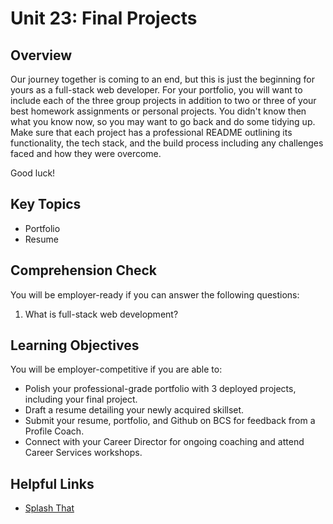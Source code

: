 # Unit 23: Final Projects

## Overview

Our journey together is coming to an end, but this is just the beginning for yours as a full-stack web developer. For your portfolio, you will want to include each of the three group projects in addition to two or three of your best homework assignments or personal projects. You didn't know then what you know now, so you may want to go back and do some tidying up. Make sure that each project has a professional README outlining its functionality, the tech stack, and the build process including any challenges faced and how they were overcome.

Good luck!

## Key Topics

- Portfolio
- Resume

## Comprehension Check

You will be employer-ready if you can answer the following questions:

1. What is full-stack web development?

## Learning Objectives

You will be employer-competitive if you are able to:

- Polish your professional-grade portfolio with 3 deployed projects, including your final project.
- Draft a resume detailing your newly acquired skillset.
- Submit your resume, portfolio, and Github on BCS for feedback from a Profile Coach.
- Connect with your Career Director for ongoing coaching and attend Career Services workshops.

## Helpful Links

- [Splash That](https://careerservicesonlineevents.splashthat.com/)

